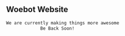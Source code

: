 ## Woebot Website

```markdown
We are currently making things more awesome
             Be Back Soon!
```
